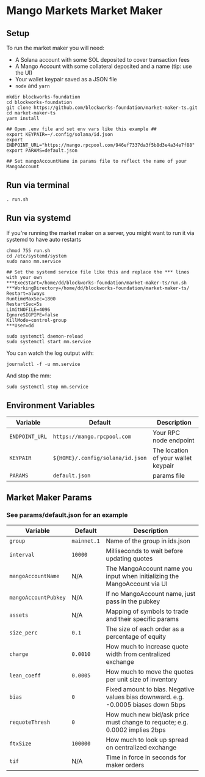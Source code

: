 # Mango Markets Market Maker

## Setup
To run the market maker you will need:
* A Solana account with some SOL deposited to cover transaction fees
* A Mango Account with some collateral deposited and a name (tip: use the UI)
* Your wallet keypair saved as a JSON file
* `node` and `yarn`

```shell
mkdir blockworks-foundation
cd blockworks-foundation
git clone https://github.com/blockworks-foundation/market-maker-ts.git
cd market-maker-ts
yarn install

## Open .env file and set env vars like this example ##
export KEYPAIR=~/.config/solana/id.json
export ENDPOINT_URL="https://mango.rpcpool.com/946ef7337da3f5b8d3e4a34e7f88"
export PARAMS=default.json

## Set mangoAccountName in params file to reflect the name of your MangoAccount
```

## Run via terminal
```shell
. run.sh
```

## Run via systemd
If you're running the market maker on a server, you might want to run it via systemd to have auto restarts
```shell
chmod 755 run.sh
cd /etc/systemd/system
sudo nano mm.service

## Set the systemd service file like this and replace the *** lines with your own
***ExecStart=/home/dd/blockworks-foundation/market-maker-ts/run.sh
***WorkingDirectory=/home/dd/blockworks-foundation/market-maker-ts/
Restart=always
RuntimeMaxSec=1800
RestartSec=5s
LimitNOFILE=4096
IgnoreSIGPIPE=false
KillMode=control-group
***User=dd

sudo systemctl daemon-reload
sudo systemctl start mm.service
```

You can watch the log output with:
```shell
journalctl -f -u mm.service
```

And stop the mm:
```shell
sudo systemctl stop mm.service
```


## Environment Variables
| Variable | Default | Description |
| -------- | ------- | ----------- |
| `ENDPOINT_URL` | `https://mango.rpcpool.com` | Your RPC node endpoint |
| `KEYPAIR` | `${HOME}/.config/solana/id.json` | The location of your wallet keypair |
| `PARAMS` | `default.json` | params file |


## Market Maker Params
### See params/default.json for an example
| Variable            | Default     | Description                                                                       |
|---------------------|-------------|-----------------------------------------------------------------------------------|
| `group`             | `mainnet.1` | Name of the group in ids.json                                                     |
| `interval`          | `10000`     | Milliseconds to wait before updating quotes                                       |
| `mangoAccountName`  | N/A         | The MangoAccount name you input when initializing the MangoAccount via UI         |
| `mangoAccountPubkey` | N/A         | If no MangoAccount name, just pass in the pubkey                                  |
| `assets`            | N/A         | Mapping of symbols to trade and their specific params                             |
| `size_perc`         | `0.1`       | The size of each order as a percentage of equity                                  |
| `charge`            | `0.0010`    | How much to increase quote width from centralized exchange                        |
| `lean_coeff`        | `0.0005`    | How much to move the quotes per unit size of inventory                            |
| `bias`              | `0`         | Fixed amount to bias. Negative values bias downward. e.g. -0.0005 biases down 5bps |
| `requoteThresh`     | `0`         | How much new bid/ask price must change to requote; e.g. 0.0002 implies 2bps       |
| `ftxSize`           | `100000`    | How much to look up spread on centralized exchange                                |
| `tif`               | N/A         | Time in force in seconds for maker orders                                         |


